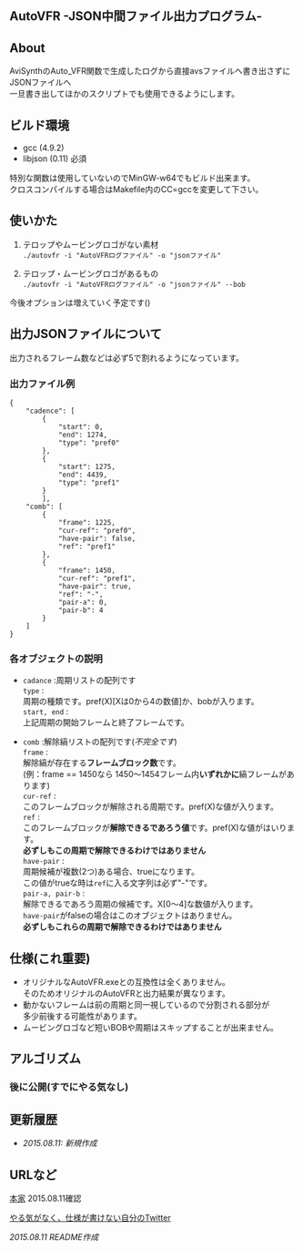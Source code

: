 AutoVFR -JSON中間ファイル出力プログラム-
---------------

About
----------
AviSynthのAuto_VFR関数で生成したログから直接avsファイルへ書き出さずにJSONファイルへ  
一旦書き出してほかのスクリプトでも使用できるようにします。  

ビルド環境
----------
* gcc (4.9.2)
* libjson (0.11) 必須  

特別な関数は使用していないのでMinGW-w64でもビルド出来ます。  
クロスコンパイルする場合はMakefile内のCC=gccを変更して下さい。

使いかた
----------
1. テロップやムービングロゴがない素材  
  `./autovfr -i "AutoVFRログファイル" -o "jsonファイル"`

2. テロップ・ムービングロゴがあるもの  
  `./autovfr -i "AutoVFRログファイル" -o "jsonファイル" --bob`

今後オプションは増えていく予定です()

出力JSONファイルについて
----------
出力されるフレーム数などは必ず5で割れるようになっています。  

### 出力ファイル例 ###

    {
        "cadence": [
            {
                "start": 0,
                "end": 1274,
                "type": "pref0"
            },
            {
                "start": 1275,
                "end": 4439,
                "type": "pref1"
            }
            ],
        "comb": [
            {
                "frame": 1225,
                "cur-ref": "pref0",
                "have-pair": false,
                "ref": "pref1"
            },
            {
                "frame": 1450,
                "cur-ref": "pref1",
                "have-pair": true,
                "ref": "-",
                "pair-a": 0,
                "pair-b": 4
            }
        ]
    }

### 各オブジェクトの説明 ###

* `cadance` :周期リストの配列です  
  `type` :  
  周期の種類です。pref(X)[Xは0から4の数値]か、bobが入ります。  
  `start, end` :  
  上記周期の開始フレームと終了フレームです。  

* `comb` :解除縞リストの配列です(*不完全です*)  
  `frame` :  
  解除縞が存在する**フレームブロック数**です。  
  (例：frame == 1450なら 1450〜1454フレーム内**いずれかに**縞フレームがあります)  
  `cur-ref` :  
  このフレームブロックが解除される周期です。pref(X)な値が入ります。  
  `ref` :  
  このフレームブロックが**解除できるであろう値**です。pref(X)な値がはいります。  
  **必ずしもこの周期で解除できるわけではありません**  
  `have-pair` :  
  周期候補が複数(2つ)ある場合、trueになります。  
  この値がtrueな時は`ref`に入る文字列は必ず"-"です。  
  `pair-a, pair-b` :  
  解除できるであろう周期の候補です。X[0〜4]な数値が入ります。  
  `have-pair`がfalseの場合はこのオブジェクトはありません。  
  **必ずしもこれらの周期で解除できるわけではありません**  


仕様(これ重要)
----------
* オリジナルなAutoVFR.exeとの互換性は全くありません。  
  そのためオリジナルのAutoVFRと出力結果が異なります。  
* 動かないフレームは前の周期と同一視しているので分割される部分が  
  多少前後する可能性があります。  
* ムービングロゴなど短いBOBや周期はスキップすることが出来ません。  

アルゴリズム
----------
### 後に公開(すでにやる気なし) ###

更新履歴
----------
* *2015.08.11: 新規作成*  

URLなど
----------

[本家](http://putin999.blog.fc2.com/ "メモ置き場") 2015.08.11確認  

[やる気がなく、仕様が書けない自分のTwitter](https://twitter.com/amanelia)  

*2015.08.11 README作成*
